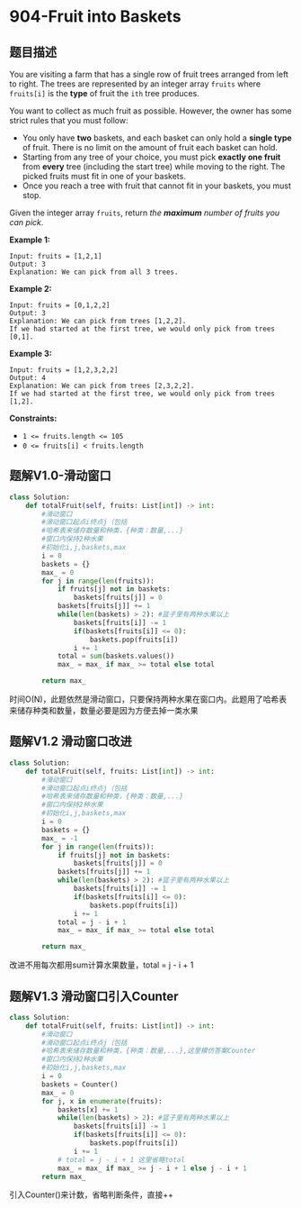 # 904-Fruit into Baskets

## 题目描述

You are visiting a farm that has a single row of fruit trees arranged from left to right. The trees are represented by an integer array `fruits` where `fruits[i]` is the **type** of fruit the `ith` tree produces.

You want to collect as much fruit as possible. However, the owner has some strict rules that you must follow:

- You only have **two** baskets, and each basket can only hold a **single type** of fruit. There is no limit on the amount of fruit each basket can hold.
- Starting from any tree of your choice, you must pick **exactly one fruit** from **every** tree (including the start tree) while moving to the right. The picked fruits must fit in one of your baskets.
- Once you reach a tree with fruit that cannot fit in your baskets, you must stop.

Given the integer array `fruits`, return *the **maximum** number of fruits you can pick*.

 

**Example 1:**

```
Input: fruits = [1,2,1]
Output: 3
Explanation: We can pick from all 3 trees.
```

**Example 2:**

```
Input: fruits = [0,1,2,2]
Output: 3
Explanation: We can pick from trees [1,2,2].
If we had started at the first tree, we would only pick from trees [0,1].
```

**Example 3:**

```
Input: fruits = [1,2,3,2,2]
Output: 4
Explanation: We can pick from trees [2,3,2,2].
If we had started at the first tree, we would only pick from trees [1,2].
```

 

**Constraints:**

- `1 <= fruits.length <= 105`
- `0 <= fruits[i] < fruits.length`



## 题解V1.0-滑动窗口

```python
class Solution:
    def totalFruit(self, fruits: List[int]) -> int:
        #滑动窗口
        #滑动窗口起点i终点j（包括
        #哈希表来储存数量和种类，{种类：数量,...}
        #窗口内保持2种水果
        #初始化i,j,baskets,max	
        i = 0 
        baskets = {}
        max_ = 0
        for j in range(len(fruits)):
            if fruits[j] not in baskets:
                baskets[fruits[j]] = 0
            baskets[fruits[j]] += 1
            while(len(baskets) > 2): #篮子里有两种水果以上
                baskets[fruits[i]] -= 1
                if(baskets[fruits[i]] <= 0):
                    baskets.pop(fruits[i])
                i += 1
            total = sum(baskets.values())
            max_ = max_ if max_ >= total else total

        return max_
```

时间O(N)，此题依然是滑动窗口，只要保持两种水果在窗口内。此题用了哈希表来储存种类和数量，数量必要是因为方便去掉一类水果

## 题解V1.2 滑动窗口改进

```python
class Solution:
    def totalFruit(self, fruits: List[int]) -> int:
        #滑动窗口
        #滑动窗口起点i终点j（包括
        #哈希表来储存数量和种类，{种类：数量,...}
        #窗口内保持2种水果
        #初始化i,j,baskets,max
        i = 0 
        baskets = {}
        max_ = -1
        for j in range(len(fruits)):
            if fruits[j] not in baskets:
                baskets[fruits[j]] = 0
            baskets[fruits[j]] += 1
            while(len(baskets) > 2): #篮子里有两种水果以上
                baskets[fruits[i]] -= 1
                if(baskets[fruits[i]] <= 0):
                    baskets.pop(fruits[i])
                i += 1
            total = j - i + 1
            max_ = max_ if max_ >= total else total

        return max_
```

改进不用每次都用sum计算水果数量，total = j - i + 1



## 题解V1.3 滑动窗口引入Counter

```python
class Solution:
    def totalFruit(self, fruits: List[int]) -> int:
        #滑动窗口
        #滑动窗口起点i终点j（包括
        #哈希表来储存数量和种类，{种类：数量,...},这里模仿答案Counter
        #窗口内保持2种水果
        #初始化i,j,baskets,max
        i = 0 
        baskets = Counter()
        max_ = 0
        for j, x in enumerate(fruits):
            baskets[x] += 1
            while(len(baskets) > 2): #篮子里有两种水果以上
                baskets[fruits[i]] -= 1
                if(baskets[fruits[i]] <= 0):
                    baskets.pop(fruits[i])
                i += 1
            # total = j - i + 1 这里省略total
            max_ = max_ if max_ >= j - i + 1 else j - i + 1
        return max_
```

引入Counter()来计数，省略判断条件，直接++
